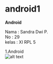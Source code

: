 # android1
<b> Android </b>

Nama : Sandra Dwi P.<br>
No   : 29<br>
kelas : XI RPL 5<br>

1.Android <br>
![alt text](https://github.com/perwitas/android1/edit/master/androids.PNG)<br>
<br>

